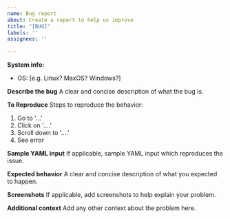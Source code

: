 ```yaml
---
name: Bug report
about: Create a report to help us improve
title: "[BUG]"
labels: ''
assignees: ''

---
```


**System info:**
 - OS: [e.g. Linux? MaxOS? Windows?]

**Describe the bug**
A clear and concise description of what the bug is.

**To Reproduce**
Steps to reproduce the behavior:
1. Go to '...'
2. Click on '....'
3. Scroll down to '....'
4. See error

**Sample YAML input**
If applicable, sample YAML input which reproduces the issue.

**Expected behavior**
A clear and concise description of what you expected to happen.

**Screenshots**
If applicable, add screenshots to help explain your problem.

**Additional context**
Add any other context about the problem here.
